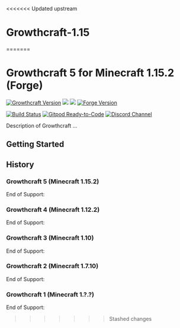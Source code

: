 <<<<<<< Updated upstream
# Growthcraft-1.15
=======
# Growthcraft 5 for Minecraft 1.15.2 (Forge)
[![Growthcraft Version](https://img.shields.io/badge/Growthcraft-5.0.0-orange.svg)](https://github.com/GrowthcraftCE/Growthcraft-1.15)
[![](http://cf.way2muchnoise.eu/versions/growthcraft-community-edition_latest.svg)](https://minecraft.curseforge.com/projects/growthcraft-community-edition/)
[![](http://cf.way2muchnoise.eu/short_growthcraft-community-edition.svg)](https://minecraft.curseforge.com/projects/growthcraft-community-edition/)
[![Forge Version](https://img.shields.io/badge/Minecraft%20Forge-31.1.0-yellow.svg)](http://files.minecraftforge.net/maven/net/minecraftforge/forge/index_1.15.2.html)

[![Build Status](https://img.shields.io/endpoint.svg?url=https%3A%2F%2Factions-badge.atrox.dev%2FGrowthcraftCE%2FGrowthcraft-1.12%2Fbadge%3Fref%3Ddevelopment&style=flat)](https://actions-badge.atrox.dev/GrowthcraftCE/Growthcraft-1.12/goto?ref=development)
[![Gitpod Ready-to-Code](https://img.shields.io/badge/Gitpod-Ready--to--Code-blue?logo=gitpod)](https://gitpod.io/#https://github.com/GrowthcraftCE/Growthcraft-1.15) 
[![Discord Channel](https://img.shields.io/discord/333690296334548994.svg?color=green)](https://discord.gg/Quh76Jn)

Description of Growthcraft ...

## Getting Started



## History

### Growthcraft 5 (Minecraft 1.15.2)
End of Support:

### Growthcraft 4 (Minecraft 1.12.2)
End of Support:

### Growthcraft 3 (Minecraft 1.10)
End of Support:

### Growthcraft 2 (Minecraft 1.7.10)
End of Support: 

### Growthcraft 1 (Minecraft 1.?.?)
End of Support:


>>>>>>> Stashed changes
